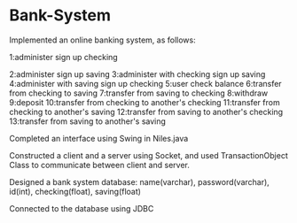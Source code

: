 # Bank-System

Implemented an online banking system, as follows:

1:administer sign up checking

2:administer sign up saving
3:administer with checking sign up saving
4:administer with saving sign up checking
5:user check balance
6:transfer from checking to saving
7:transfer from saving to checking
8:withdraw
9:deposit
10:transfer from checking to another's checking
11:transfer from checking to another's saving
12:transfer from saving to another's checking
13:transfer from saving to another's saving	

Completed an interface using Swing in Niles.java

Constructed a client and a server using Socket, and used TransactionObject Class to communicate between client and server.

Designed a bank system database:
name(varchar), password(varchar), id(int), checking(float), saving(float)

Connected to the database using JDBC
